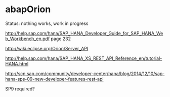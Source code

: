# abapOrion

Status: nothing works, work in progress


http://help.sap.com/hana/SAP_HANA_Developer_Guide_for_SAP_HANA_Web_Workbench_en.pdf
page 232

http://wiki.eclipse.org/Orion/Server_API

http://help.sap.com/hana/SAP_HANA_XS_REST_API_Reference_en/tutorial-HANA.html

http://scn.sap.com/community/developer-center/hana/blog/2014/12/10/sap-hana-sps-09-new-developer-features-rest-api

SP9 required?
